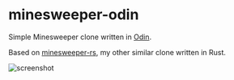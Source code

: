 # minesweeper-odin
Simple Minesweeper clone written in [Odin](https://odin-lang.org/).

Based on [minesweeper-rs](https://github.com/Ephememory/minesweeper-rs), my other similar clone written in Rust.

![screenshot](https://user-images.githubusercontent.com/66768086/227920407-fb1ec845-0fc3-4bb4-88c8-0174ef981d8c.png)

